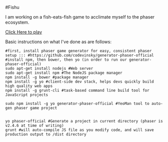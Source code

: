 #Fishu

I am working on a fish-eats-fish game to acclimate myself to the phaser ecosystem. 

[Click Here to play](http://jtronlabs.github.io/Fishu/dist/index.html)

Basic instructions on what I've done as are follows:


```
#first, install phaser game generator for easy, consistent phaser setup ::: #https://github.com/codevinsky/generator-phaser-official
#install npm, then bower, then yo (in order to run our generator-phaser-official)
sudo apt-get install nodejs #Web server
sudo apt-get install npm #The NodeJS package manager
npm install -g bower #package manager
npm install -g yo #client-side dev stack, helps devs quickly build high quality web apps
npm install -g grunt-cli #task-based command line build tool for JavaScript projects

sudo npm install -g yo generator-phaser-official #YeoMan tool to auto-gen phaser game project


yo phaser-official #Generate a project in current directory (phaser is v2.4.6 at time of writing)
grunt #will auto-compile JS file as you modify code, and will save production output to /dist directory
```

